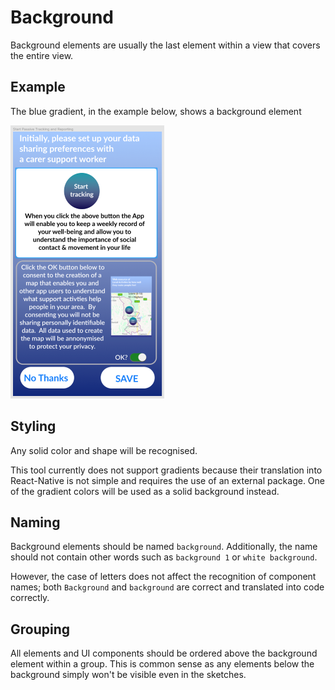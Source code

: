 # Background

Background elements are usually the last element within a view that covers the entire view.

## Example
The blue gradient, in the example below, shows a background element

![Image showing screenshot of figma view](https://raw.githubusercontent.com/ImagineThisNHS/ImagineThisNHS.github.io/master/guidelines/assets/background/background%20fig%201%20(50%25).png)

## Styling
Any solid color and shape will be recognised. 

This tool currently does not support gradients because their translation into React-Native is not simple and requires the use of an external package. One of the gradient colors will be used as a solid background instead.

## Naming
Background elements should be named  `background`. Additionally, the name should not contain other words such as `background 1` or `white background`.

However, the case of letters does not affect the recognition of component names; both `Background` and `background` are correct and translated into code correctly.

## Grouping
All elements and UI components should be ordered above the background element within a group. This is common sense as any elements below the background simply won't be visible even in the sketches.
